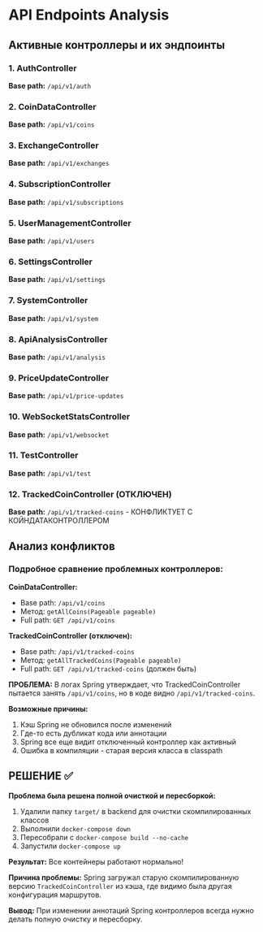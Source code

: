 # API Endpoints Analysis

## Активные контроллеры и их эндпоинты

### 1. AuthController
**Base path:** `/api/v1/auth`

### 2. CoinDataController  
**Base path:** `/api/v1/coins`

### 3. ExchangeController
**Base path:** `/api/v1/exchanges`

### 4. SubscriptionController
**Base path:** `/api/v1/subscriptions`

### 5. UserManagementController
**Base path:** `/api/v1/users`

### 6. SettingsController
**Base path:** `/api/v1/settings`

### 7. SystemController
**Base path:** `/api/v1/system`

### 8. ApiAnalysisController
**Base path:** `/api/v1/analysis`

### 9. PriceUpdateController
**Base path:** `/api/v1/price-updates`

### 10. WebSocketStatsController
**Base path:** `/api/v1/websocket`

### 11. TestController
**Base path:** `/api/v1/test`

### 12. TrackedCoinController (ОТКЛЮЧЕН)
**Base path:** `/api/v1/tracked-coins` - КОНФЛИКТУЕТ С КОЙНДАТАКОНТРОЛЛЕРОМ

## Анализ конфликтов

### Подробное сравнение проблемных контроллеров:

**CoinDataController:**
- Base path: `/api/v1/coins`
- Метод: `getAllCoins(Pageable pageable)` 
- Full path: `GET /api/v1/coins`

**TrackedCoinController (отключен):**
- Base path: `/api/v1/tracked-coins`
- Метод: `getAllTrackedCoins(Pageable pageable)`
- Full path: `GET /api/v1/tracked-coins` (должен быть)

**ПРОБЛЕМА:** В логах Spring утверждает, что TrackedCoinController пытается занять `/api/v1/coins`, но в коде видно `/api/v1/tracked-coins`.

**Возможные причины:**
1. Кэш Spring не обновился после изменений
2. Где-то есть дубликат кода или аннотации
3. Spring все еще видит отключенный контроллер как активный
4. Ошибка в компиляции - старая версия класса в classpath

## РЕШЕНИЕ ✅

**Проблема была решена полной очисткой и пересборкой:**

1. Удалили папку `target/` в backend для очистки скомпилированных классов
2. Выполнили `docker-compose down` 
3. Пересобрали с `docker-compose build --no-cache`
4. Запустили `docker-compose up`

**Результат:** Все контейнеры работают нормально!

**Причина проблемы:** Spring загружал старую скомпилированную версию `TrackedCoinController` из кэша, где видимо была другая конфигурация маршрутов.

**Вывод:** При изменении аннотаций Spring контроллеров всегда нужно делать полную очистку и пересборку. 